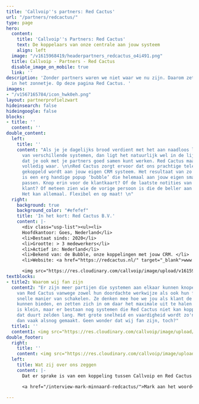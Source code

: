 ```yaml
---
title: 'Callvoip''s partners: Red Cactus'
url: "/partners/redcactus/"
type: page
hero:
  content:
    title: 'Callvoip''s Partners: Red Cactus'
    text: De koppelaars van onze centrale aan jouw systeem
    align: left
  image: "/v1615968419/headerpartners_redcactus_o4i491.png"
  title: Callvoip - Partners - Red Cactus
  disable_image_on_mobile: true
  link: ''
description: 'Zonder partners waren we niet waar we nu zijn. Daarom zetten we ze graag
  in het zonnetje. Op deze pagina Red Cactus. '
images:
- "/v1567165784/icon_hwk0eh.png"
layout: partnerprofielzwart
hideinsearch: false
hideingoogle: false
blocks:
- title: ''
  content: ''
double_content:
  left:
    title: ''
    content: "Als je je dagelijks brood verdient met het aan naadloos laten samenwerken
      van verschillende systemen, dan ligt het natuurlijk wel in de lijn der verwachting
      dat je ook met je partners goed samen kunt werken. Red Cactus maakt dat vooroordeel
      volledig waar. \n\nRed Cactus zorgt ervoor dat ons prachtige telefoniesysteem
      gekoppeld wordt aan jouw eigen CRM systeem. Het resultaat van zo’n koppeling
      is een erg handige popup ‘bubble’ die helemaal aan jouw eigen smaak is aan te
      passen. Knop erin voor de klantkaart? Of de laatste notities van de bewuste
      klant? Of meteen zien wie de vorige persoon is die de beller aan de lijn had?
      Het kan allemaal. Flexibel en op maat! \n"
  right:
    background: true
    background_color: "#efefef"
    title: 'In het kort: Red Cactus B.V.'
    content: |-
      <div class="usp-list"><ul><li>
      Hoofdkantoor: Goes, Nederland</li>
      <li>Bestaat sinds: 2020</li>
      <li>Grootte: > 3 medewerkers</li>
      <li>Actief in: Nederland</li>
      <li>Bekend van: de Bubble, onze koppelingen met jouw CRM. </li>
      <li>Website: <a href="https://redcactus.nl/" target="_blank">www.redcactus.nl</a><br></div>

      <img src="https://res.cloudinary.com/callvoip/image/upload/v1615904546/redCactus-icon_bqdw7l.png" alt="Red Cactus logo">
textblocks:
- title2: Waarom wij fan zijn
  content2: "Er zijn meer partijen die systemen aan elkaar kunnen knopen. Wij houden
    van Red Cactus vanwege zowel hun doordachte werkwijze als ook hun flexibele en
    snelle manier van schakelen. Ze denken mee hoe we jou als klant de beste oplossing
    kunnen bieden, en zetten zich in om daar het maximale uit te halen. \n\nDe kans
    is klein, maar er bestaan nog systemen die Red Cactus niet kan koppelen. Maar
    dat duurt zelden lang. Met grote snelheid en vaardigheid wordt zo'n koppeling
    dan vaak alsnog gemaakt. Geen wonder dat wij fan zijn, toch?"
  title1: ''
  content1: <img src="https://res.cloudinary.com/callvoip/image/upload/v1615889535/redcactusbubble_immruh.png">
double_footer:
  right:
    title: ''
    content: <img src="https://res.cloudinary.com/callvoip/image/upload/v1616760741/quote_redcactus_fd1tw7.png">
  left:
    title: Wat zij over ons zeggen
    content: |-
      Dat er sprake is van een koppeling tussen Callvoip en Red Cactus met wederzijds goedvinden moge duidelijk zijn. We zijn erg enthousiast over de toegevoegde waarde die zij voor onze klanten kunnen leveren. Maar we vroegen ze ook wat zij eigenlijk van de samenwerking met ons vonden. We spraken Mark Minnaard, mede-eigenaar van Red Cactus.

      <a href="/interview-mark-minnaard-redcactus/">Mark aan het woord</a>

---
```

